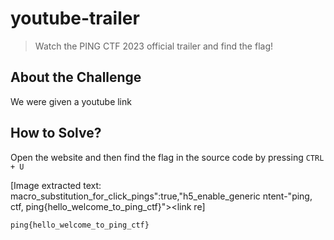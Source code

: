 # youtube-trailer
> Watch the PING CTF 2023 official trailer and find the flag!

## About the Challenge
We were given a youtube link

## How to Solve?
Open the website and then find the flag in the source code by pressing `CTRL + U`


[Image extracted text: macro_substitution_for_click_pings":true,"h5_enable_generic
ntent-"ping,
ctf, ping{hello_welcome_to_ping_ctf}"><link
re]


```
ping{hello_welcome_to_ping_ctf}
```
